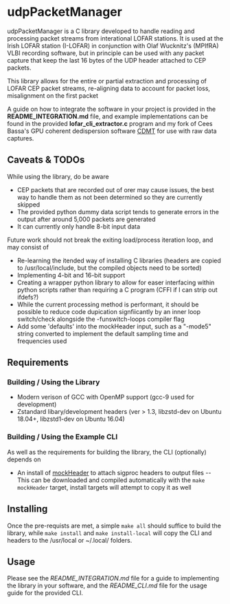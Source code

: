 udpPacketManager
================

udpPacketManager is a C library developed to handle reading and processing packet streams from interational LOFAR stations. It is used at the Irish LOFAR station (I-LOFAR) in conjunction with Olaf Wucknitz's (MPIfRA) VLBI recording software, but in principle can be used with any packet capture that keep the last 16 bytes of the UDP header attached to CEP packets.

This library allows for the entire or partial extraction and processing of LOFAR CEP packet streams, re-aligning data to account for packet loss, misalignment on the first packet 

A guide on how to integrate the software in your project is provided in the **README_INTEGRATION.md** file, and example implementations can be found in the provided **lofar_cli_extractor.c** program and my fork of Cees Bassa's GPU coherent dedispersion software [CDMT](https://github.com/David-McKenna/cdmt) for use with raw data captures.

Caveats & TODOs
-------

While using the library, do be aware
- CEP packets that are recorded out of orer may cause issues, the best way to handle them as not been determined so they are currently skipped
- The provided python dummy data script tends to generate errors in the output after around 5,000 packets are generated
- It can currently only handle 8-bit input data

Future work should not break the exiting load/process iteration loop, and may consist of
- Re-learning the itended way of installing C libraries (headers are copied to /usr/local/include, but the compiled objects need to be sorted)
- Implementing 4-bit and 16-bit support
- Creating a wrapper python library to allow for easer interfacing within python scripts rather than requiring a C program (CFFI if I can strip out ifdefs?)
- While the current processing method is performant, it should be possible to reduce code dupication signfiicantly by an inner loop switch/check alongside the -funswitch-loops compiler flag
- Add some 'defaults' into the mockHeader input, such as a "-mode5" string converted to implement the default sampling time and frequencies used

Requirements
------------

### Building / Using the Library
- Modern verison of GCC with OpenMP support (gcc-9 used for development)
- Zstandard libary/development headers (ver > 1.3, libzstd-dev on Ubuntu 18.04+, libzstd1-dev on Ubuntu 16.04)

### Building / Using the Example CLI
As well as the requirements for building the library, the CLI (optionally) depends on
- An install of [mockHeader](https://github.com/David-McKenna/mockHeader) to attach sigproc headers to output files
-- This can be downloaded and compiled automatically with the `make mockHeader` target, install targets will attempt to copy it as well


Installing
----------
Once the pre-requists are met, a simple `make all` should suffice to build the library, while `make install` and `make install-local` will copy the CLI and headers to the /usr/local or \~/.local/ folders. 


Usage
-----
Please see the *README_INTEGRATION.md* file for a guide to implementing the library in your software, and the *README_CLI.md* file for the usage guide for the provided CLI.